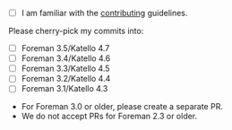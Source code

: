 
* [ ] I am familiar with the [contributing](https://github.com/theforeman/foreman-documentation/blob/master/CONTRIBUTING.md) guidelines.

Please cherry-pick my commits into:

* [ ] Foreman 3.5/Katello 4.7
* [ ] Foreman 3.4/Katello 4.6
* [ ] Foreman 3.3/Katello 4.5
* [ ] Foreman 3.2/Katello 4.4
* [ ] Foreman 3.1/Katello 4.3
* For Foreman 3.0 or older, please create a separate PR.
* We do not accept PRs for Foreman 2.3 or older.
